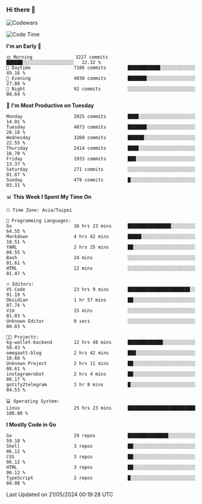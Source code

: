 ### Hi there 👋

![Codewars](https://www.codewars.com/users/omegaatt36/badges/small)

<!--START_SECTION:waka-->
![Code Time](http://img.shields.io/badge/Code%20Time-2%2C443%20hrs%2015%20mins-blue)

**I'm an Early 🐤** 

```text
🌞 Morning                3227 commits        ██████░░░░░░░░░░░░░░░░░░░   22.32 % 
🌆 Daytime                7106 commits        ████████████░░░░░░░░░░░░░   49.16 % 
🌃 Evening                4030 commits        ███████░░░░░░░░░░░░░░░░░░   27.88 % 
🌙 Night                  92 commits          ░░░░░░░░░░░░░░░░░░░░░░░░░   00.64 % 
```
📅 **I'm Most Productive on Tuesday** 

```text
Monday                   2025 commits        ████░░░░░░░░░░░░░░░░░░░░░   14.01 % 
Tuesday                  4073 commits        ███████░░░░░░░░░░░░░░░░░░   28.18 % 
Wednesday                3260 commits        ██████░░░░░░░░░░░░░░░░░░░   22.55 % 
Thursday                 2414 commits        ████░░░░░░░░░░░░░░░░░░░░░   16.70 % 
Friday                   1933 commits        ███░░░░░░░░░░░░░░░░░░░░░░   13.37 % 
Saturday                 271 commits         ░░░░░░░░░░░░░░░░░░░░░░░░░   01.87 % 
Sunday                   479 commits         █░░░░░░░░░░░░░░░░░░░░░░░░   03.31 % 
```


📊 **This Week I Spent My Time On** 

```text
🕑︎ Time Zone: Asia/Taipei

💬 Programming Languages: 
Go                       16 hrs 23 mins      ████████████████░░░░░░░░░   64.55 % 
Markdown                 4 hrs 42 mins       █████░░░░░░░░░░░░░░░░░░░░   18.51 % 
YAML                     2 hrs 25 mins       ██░░░░░░░░░░░░░░░░░░░░░░░   09.55 % 
Bash                     24 mins             ░░░░░░░░░░░░░░░░░░░░░░░░░   01.61 % 
HTML                     22 mins             ░░░░░░░░░░░░░░░░░░░░░░░░░   01.47 % 

🔥 Editors: 
VS Code                  23 hrs 9 mins       ███████████████████████░░   91.19 % 
Obsidian                 1 hr 57 mins        ██░░░░░░░░░░░░░░░░░░░░░░░   07.74 % 
Vim                      15 mins             ░░░░░░░░░░░░░░░░░░░░░░░░░   01.03 % 
Unknown Editor           0 secs              ░░░░░░░░░░░░░░░░░░░░░░░░░   00.03 % 

🐱‍💻 Projects: 
kg-wallet-backend        12 hrs 48 mins      █████████████░░░░░░░░░░░░   50.43 % 
omegaatt-blog            2 hrs 42 mins       ███░░░░░░░░░░░░░░░░░░░░░░   10.68 % 
Unknown Project          2 hrs 11 mins       ██░░░░░░░░░░░░░░░░░░░░░░░   08.61 % 
instagramrobot           2 hrs 4 mins        ██░░░░░░░░░░░░░░░░░░░░░░░   08.17 % 
gotify2telegram          1 hr 8 mins         █░░░░░░░░░░░░░░░░░░░░░░░░   04.53 % 

💻 Operating System: 
Linux                    25 hrs 23 mins      █████████████████████████   100.00 % 
```

**I Mostly Code in Go** 

```text
Go                       29 repos            ███████████████░░░░░░░░░░   59.18 % 
Shell                    3 repos             ██░░░░░░░░░░░░░░░░░░░░░░░   06.12 % 
CSS                      3 repos             ██░░░░░░░░░░░░░░░░░░░░░░░   06.12 % 
HTML                     3 repos             ██░░░░░░░░░░░░░░░░░░░░░░░   06.12 % 
TypeScript               2 repos             █░░░░░░░░░░░░░░░░░░░░░░░░   04.08 % 
```




 Last Updated on 21/05/2024 00:19:28 UTC
<!--END_SECTION:waka-->

<!--
**omegaatt36/omegaatt36** is a ✨ _special_ ✨ repository because its `README.md` (this file) appears on your GitHub profile.

Here are some ideas to get you started:

- 🔭 I’m currently working on ...
- 🌱 I’m currently learning ...
- 👯 I’m looking to collaborate on ...
- 🤔 I’m looking for help with ...
- 💬 Ask me about ...
- 📫 How to reach me: ...
- 😄 Pronouns: ...
- ⚡ Fun fact: ...
-->

